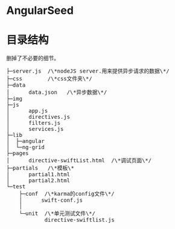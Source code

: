 AngularSeed
===========

# 目录结构

删掉了不必要的细节。

<pre>
├─server.js  /\*nodeJS server.用来提供异步请求的数据\*/
├─css        /\*css文件夹\*/ 
├─data
│      data.json   /\*异步数据\*/
├─img
├─js
│      app.js
│      directives.js
│      filters.js
│      services.js
├─lib
│  ├─angular
│  └─ng-grid  
├─pages  
│      directive-swiftList.html  /\*调试页面\*/  
├─partials   /\*模板\*  
│      partial1.html  
│      partial2.html  
└─test  
    ├─conf  /\*karma的config文件\*/
    │      swift-conf.js  
    │      
    └─unit  /\*单元测试文件\*/
            directive-swiftlist.js  
</pre>